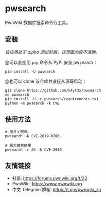 # pwsearch

PwnWiki 数据库搜索命令行工具。

## 安装

*该应用处于 alpha 测试阶段，该页面内容不准确。*

您可以直接用 `pip` 命令从 PyPI 安装 pwsearch：

```shell
pip install -U pwsearch
```

您也可以 clone 该仓库并直接从源码启动：

```shell
git clone https://github.com/k4yt3x/pwsearch
cd pwsearch
pip install -U -r pwsearch/requirements.txt
python -m pwsearch -k CVE
```

## 使用方法

```shell
# 搜寻关键词
pwsearch -k CVE-2019-0708

# 最大搜索结果
pwsearch -r 20 -k CVE-2019
```

## 友情链接

- 社區: https://forums.pwnwiki.org/t/23
- PwnWiki: https://www.pwnwiki.org
- 中文 Telegram 群組: https://t.me/pwnwiki_zh
